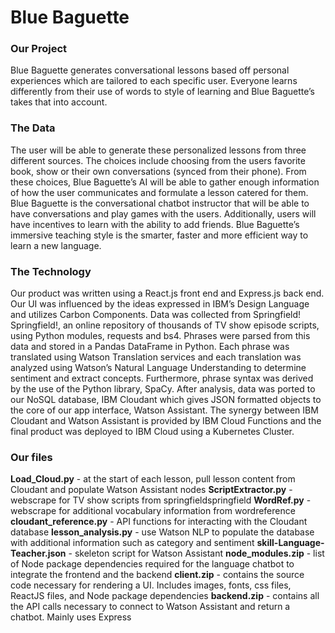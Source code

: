 # Blue Baguette

### Our Project
Blue Baguette generates conversational lessons based off personal experiences which are tailored to each specific user. Everyone learns differently from their use of words to style of learning and Blue Baguette’s takes that into account.

### The Data
The user will be able to generate these personalized lessons from three different sources.
The choices include choosing from the users favorite book, show or their own conversations (synced from their phone). From these choices, Blue Baguette’s AI will be able to gather enough information of how the user communicates and formulate a lesson catered for them. Blue Baguette is the conversational chatbot instructor that will be able to have conversations and play games with the users. Additionally, users will have incentives to learn with the ability to add friends. Blue Baguette’s immersive teaching style is the smarter, faster and more efficient way to learn a new language.


### The Technology
Our product was written using a React.js front end and Express.js back end. Our UI was influenced by the ideas expressed in IBM’s Design Language and utilizes Carbon Components. Data was collected from Springfield! Springfield!, an online repository of thousands of TV show episode scripts, using Python modules, requests and bs4. Phrases were parsed from this data and stored in a Pandas DataFrame in Python. Each phrase was translated using Watson Translation services and each translation was analyzed using Watson’s Natural Language Understanding to determine sentiment and extract concepts. Furthermore, phrase syntax was derived by the use of the Python library, SpaCy. After analysis, data was ported to our NoSQL database, IBM Cloudant which gives JSON formatted objects to the core of our app interface, Watson Assistant. The synergy between IBM Cloudant and Watson Assistant is provided by IBM Cloud Functions and the final product was deployed to IBM Cloud using a Kubernetes Cluster.

### Our files
**Load_Cloud.py** - at the start of each lesson, pull lesson content from Cloudant and populate Watson Assistant nodes
**ScriptExtractor.py** - webscrape for TV show scripts from springfieldspringfield
**WordRef.py** - webscrape for additional vocabulary information from wordreference
**cloudant_reference.py** - API functions for interacting with the Cloudant database
**lesson_analysis.py** - use Watson NLP to populate the database with additional information such as category and sentiment
**skill-Language-Teacher.json** - skeleton script for Watson Assistant
**node_modules.zip** - list of Node package dependencies required for the language chatbot to integrate the frontend and the backend
**client.zip** - contains the source code necessary for rendering a UI. Includes images, fonts, css files, ReactJS files, and Node package dependencies
**backend.zip** - contains all the API calls necessary to connect to Watson Assistant and return a chatbot. Mainly uses Express
